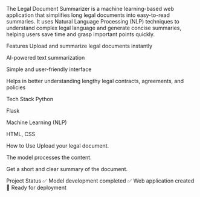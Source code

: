 The Legal Document Summarizer is a machine learning-based web application that simplifies long legal documents into easy-to-read summaries.
It uses Natural Language Processing (NLP) techniques to understand complex legal language and generate concise summaries, helping users save time and grasp important points quickly.

Features
Upload and summarize legal documents instantly

AI-powered text summarization

Simple and user-friendly interface

Helps in better understanding lengthy legal contracts, agreements, and policies

Tech Stack
Python

Flask

Machine Learning (NLP)

HTML, CSS

How to Use
Upload your legal document.

The model processes the content.

Get a short and clear summary of the document.

Project Status
✅ Model development completed
✅ Web application created
🚀 Ready for deployment
